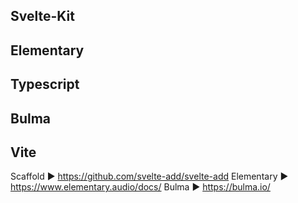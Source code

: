 ## Svelte-Kit
## Elementary
## Typescript
## Bulma
## Vite

Scaffold ▶︎ https://github.com/svelte-add/svelte-add
Elementary ▶︎ https://www.elementary.audio/docs/
Bulma ▶︎ https://bulma.io/
